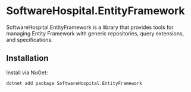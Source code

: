 # SoftwareHospital.EntityFramework

SoftwareHospital.EntityFramework is a library that provides tools for managing Entity Framework with generic repositories, query extensions, and specifications.

## Installation

Install via NuGet:

```bash
dotnet add package SoftwareHospital.EntityFramework
```